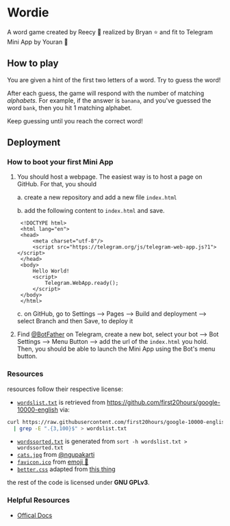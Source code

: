 # Wordie
A word game created by Reecy 💖 realized by Bryan ⭐ and fit to Telegram Mini App by Youran 🌙 

## How to play

You are given a hint of the first two letters of a word.
Try to guess the word!

After each guess, the game will respond with the number of matching _alphabets._
For example, if the answer is `banana`, and you've guessed the word `bank`, then you hit 1 matching alphabet.

Keep guessing until you reach the correct word!

## Deployment
### How to boot your first Mini App

1. You should host a webpage. The easiest way is to host a page on GitHub. For that, you should

    a. create a new repository and add a new file `index.html`

    b. add the following content to `index.html` and save.

        <!DOCTYPE html>
        <html lang="en">
        <head>
            <meta charset="utf-8"/>
            <script src="https://telegram.org/js/telegram-web-app.js?1"></script>
        </head>
        <body>
            Hello World!
            <script>
                Telegram.WebApp.ready();
            </script>
        </body>
        </html>

    c. on GitHub, go to Settings --> Pages --> Build and deployment --> select Branch and then Save, to deploy it

3. Find [@BotFather](https://t.me/BotFather) on Telegram, create a new bot, select your bot --> Bot Settings --> Menu Button --> add the url of the `index.html` you hold. Then, you should be able to launch the Mini App using the Bot's menu button.

### Resources

resources follow their respective license:

- [`wordslist.txt`](res/wordslist.txt) is retrieved from https://github.com/first20hours/google-10000-english via:
```bash
curl https://raw.githubusercontent.com/first20hours/google-10000-english/master/google-10000-english-usa-no-swears.txt \
  | grep -E ".{3,100}$" > wordslist.txt
```
- [`wordssorted.txt`](res/wordssorted.txt) is generated from `sort -h wordslist.txt > wordssorted.txt`
- [`cats.jpg`](res/cats.jpg) from [@ngupakarti](https://pngtree.com/freebackground/cute-cat-seamless-pattern-kawaii_1163683.html)
- [`favicon.ico`](res/favicon.ico) from [emoji 💐](https://emojipedia.org/bouquet/)
- [`better.css`](res/better.css) adapted from [this thing](http://bettermotherfuckingwebsite.com)

the rest of the code is licensed under **GNU GPLv3**.

### Helpful Resources

* [Offical Docs](https://core.telegram.org/bots/webapps)
